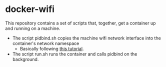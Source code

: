 # docker-wifi  

This repository contains a set of scripts that, together, get a container up and running on a machine.  

* The script pidbind.sh copies the machine wifi network interface into the container's network namespace  
    * Basically following [this tutorial](https://github.com/fgg89/docker-ap/wiki/Container-access-to-wireless-network-interface).  
* The script run.sh runs the container and calls pidbind on the background.  
